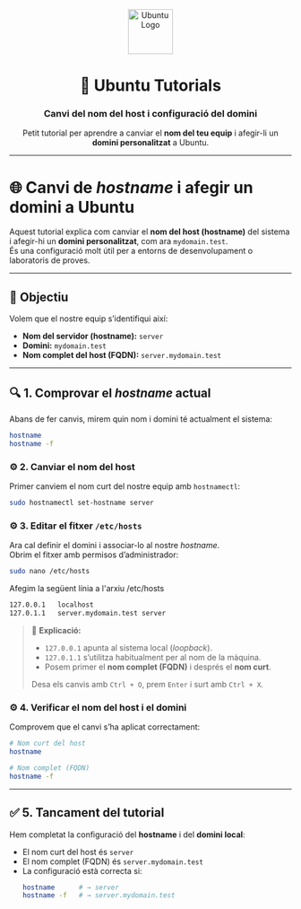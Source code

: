 <div align="center">

<img src="https://assets.ubuntu.com/v1/29985a98-ubuntu-logo32.png" alt="Ubuntu Logo" width="80"/>

# 🐧 Ubuntu Tutorials  
### Canvi del nom del host i configuració del domini

Petit tutorial per aprendre a canviar el **nom del teu equip** i afegir-li un **domini personalitzat** a Ubuntu.

---

</div>

# 🌐 Canvi de *hostname* i afegir un domini a Ubuntu

Aquest tutorial explica com canviar el **nom del host (hostname)** del sistema i afegir-hi un **domini personalitzat**, com ara `mydomain.test`.  
És una configuració molt útil per a entorns de desenvolupament o laboratoris de proves.

---

## 🧩 Objectiu

Volem que el nostre equip s’identifiqui així:

- **Nom del servidor (hostname):** `server`  
- **Domini:** `mydomain.test`  
- **Nom complet del host (FQDN):** `server.mydomain.test`

---

## 🔍 1. Comprovar el *hostname* actual

Abans de fer canvis, mirem quin nom  i domini té actualment el sistema:

```bash
hostname
hostname -f
```

### ⚙️ 2. Canviar el nom del host

Primer canviem el nom curt del nostre equip amb `hostnamectl`:

```bash
sudo hostnamectl set-hostname server
```

### ⚙️ 3. Editar el fitxer `/etc/hosts`

Ara cal definir el domini i associar-lo al nostre *hostname*.  
Obrim el fitxer amb permisos d’administrador:

```bash
sudo nano /etc/hosts
```

Afegim la següent línia a l'arxiu /etc/hosts

```bash
127.0.0.1   localhost
127.0.1.1   server.mydomain.test server
```
> 🔸 **Explicació:**
> 
> - `127.0.0.1` apunta al sistema local (*loopback*).
> - `127.0.1.1` s’utilitza habitualment per al nom de la màquina.
> - Posem primer el **nom complet (FQDN)** i després el **nom curt**.
>
> Desa els canvis amb `Ctrl + O`, prem `Enter` i surt amb `Ctrl + X`.

### ⚙️ 4. Verificar el nom del host i el domini

Comprovem que el canvi s’ha aplicat correctament:

```bash
# Nom curt del host
hostname

# Nom complet (FQDN)
hostname -f
```
---

## ✅ 5. Tancament del tutorial

Hem completat la configuració del **hostname** i del **domini local**:

- El nom curt del host és `server`
- El nom complet (FQDN) és `server.mydomain.test`
- La configuració està correcta si:
  ```bash
  hostname      # → server
  hostname -f   # → server.mydomain.test
